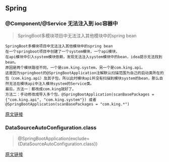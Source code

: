

## Spring

### @Component/@Service 无法注入到 ioc容器中

> SpringBoot多模块项目中无法注入其他模块中的spring bean
```text
SpringBoot多模块项目中无法注入其他模块中的spring bean
在一个springboot项目中创建了一个system模块，一个api模块，
在api模块中引入system模块依赖，发现无法注入system模块中的bean，idea提示无法找到bean。
原因是两个模块路径不同，一个是com.king.system，另一个是com.king.api。
这是因为springboot的@SpringBootApplication注解默认扫描范围为自己的启动类所在的包（com.king.api）及其子包，所以此时模块api并没有扫描到模块system的bean，那么自然无法在模块api中注入模块system的Service类。
最后，方法一：都改成com.king就好了。
方法二：手动修改成导入多个包，@SpringBootApplication(scanBasePackages = {"com.king.api", "com.king.system"}) 或者 @SpringBootApplication(scanBasePackages = "com.king.*")
```
[原文链接](https://blog.csdn.net/jeason13920089655/article/details/110619214)



### DataSourceAutoConfiguration.class

> @SpringBootApplication(exclude={DataSourceAutoConfiguration.class})

[原文链接](https://blog.csdn.net/wangrongfei136/article/details/108622712)

